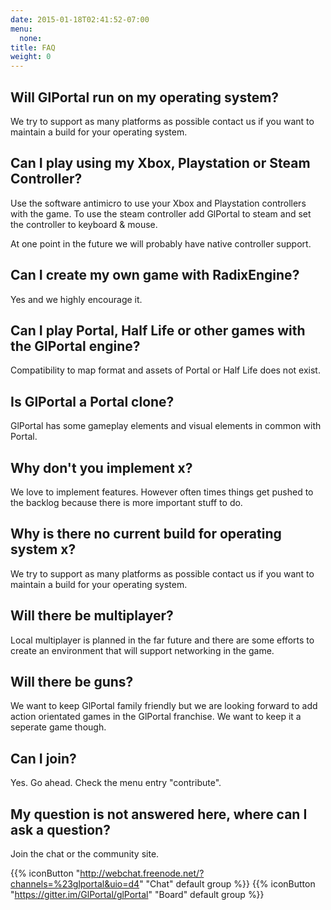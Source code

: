 ```yaml
---
date: 2015-01-18T02:41:52-07:00
menu:
  none:
title: FAQ
weight: 0
---
```

## Will GlPortal run on my operating system?
We try to support as many platforms as possible contact us if you want to maintain a build for your operating system.
## Can I play using my Xbox, Playstation or Steam Controller?
Use the software antimicro to use your Xbox and Playstation controllers with the game. To use the steam controller
add GlPortal to steam and set the controller to keyboard & mouse.

At one point in the future we will probably have native controller support.
## Can I create my own game with RadixEngine?
Yes and we highly encourage it.
## Can I play Portal, Half Life or other games with the GlPortal engine?
Compatibility to map format and assets of Portal or Half Life does not exist.
## Is GlPortal a Portal clone?
GlPortal has some gameplay elements and visual elements in common with Portal.
## Why don't you implement x?
We love to implement features. However often times things get pushed to the backlog because there is more important stuff to do.
## Why is there no current build for operating system x?
We try to support as many platforms as possible contact us if you want to maintain a build for your operating system.
## Will there be multiplayer?
Local multiplayer is planned in the far future and there are some efforts to create an environment that will support networking in the game. 
## Will there be guns?
We want to keep GlPortal family friendly but we are looking forward to add action orientated games in the GlPortal franchise. We want to keep it a seperate game though.
## Can I join?
Yes. Go ahead. Check the menu entry "contribute".
## My question is not answered here, where can I ask a question?
Join the chat or the community site.

{{% iconButton "http://webchat.freenode.net/?channels=%23glportal&uio=d4" "Chat" default group %}}
{{% iconButton "https://gitter.im/GlPortal/glPortal" "Board" default group %}}
